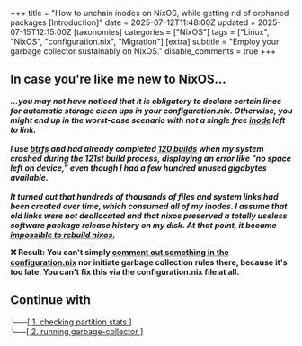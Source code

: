 +++
title = "How to unchain inodes on NixOS, while getting rid of orphaned packages [Introduction]"
date = 2025-07-12T11:48:00Z
updated =  2025-07-15T12:15:00Z
[taxonomies]
categories = ["NixOS"]
tags = ["Linux", "NixOS", "configuration.nix", "Migration"]
[extra]
subtitle = "Employ your garbage collector sustainably on NixOS."
disable_comments = true
+++

## In case you're like me new to NixOS...

<p class="notice_info"><strong><em>...you may not have noticed that it is obligatory to declare certain lines for automatic storage clean ups in your configuration.nix. Otherwise, you might end up in the worst-case scenario with not a single free <abbr title="Inodes are essential on Unix-like systems (such as Linux-based OS) for storing metadata of files. They may get consumed long before the memory capacity of their volume is exceeded.">inode</abbr> left to link.<br><br>
I use <abbr title="modern file system format">btrfs</abbr> and had already completed <abbr title="BUILDS are called GENERATIONS in nix">120 builds</abbr> when my system crashed during the 121st build process, displaying an error like "no space left on device," even though I had a few hundred unused gigabytes available.<br><br>
It turned out that hundreds of thousands of files and system links had been created over time, which consumed all of my inodes. I assume that old links were not deallocated and that nixos preserved a totally useless software package release history on my disk. At that point, it became <abbr title="Because every new build consumes new inodes without freeing old ones">impossible to rebuild nixos.</abbr></em></strong></p> 

<p class="notice_danger"><strong> ❌ Result: You can't simply <abbr title="to comment smth out causes nixos to build a new system profile, old packages persist as orphanes">comment out something in the configuration.nix</abbr> nor initiate garbage collection rules there, because it's too late. You can't fix this via the configuration.nix file at all.</strong></p>

## Continue with

├──<a href="/posts/checking_inodes" class="btn btn_info" border="5px solid black">[ 1. checking partition stats ]</a><br>
╰──<a href="/posts/nixos-garbage-collector" class="btn btn_success">[ 2. running garbage-collector ]</a>

